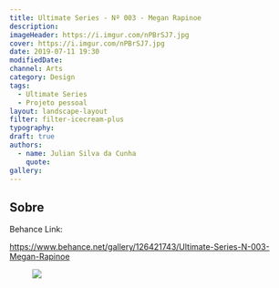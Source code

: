 ```yaml
---
title: Ultimate Series - Nº 003 - Megan Rapinoe
description:
imageHeader: https://i.imgur.com/nPBrSJ7.jpg
cover: https://i.imgur.com/nPBrSJ7.jpg
date: 2019-07-11 19:30
modifiedDate:
channel: Arts
category: Design
tags:
  - Ultimate Series
  - Projeto pessoal
layout: landscape-layout
filter: filter-icecream-plus
typography:
draft: true
authors:
  - name: Julian Silva da Cunha
    quote:
gallery:
---
```


## Sobre

Behance Link:

https://www.behance.net/gallery/126421743/Ultimate-Series-N-003-Megan-Rapinoe

<figure>
<img src="https://i.imgur.com/nPBrSJ7.jpg" className="max-w-none mx-auto block"/>
</figure>
